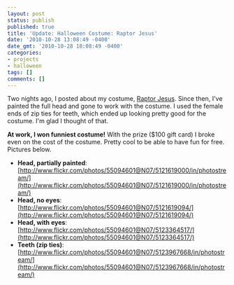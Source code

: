 ```yaml
---
layout: post
status: publish
published: true
title: 'Update: Halloween Costume: Raptor Jesus'
date: '2010-10-28 13:08:49 -0400'
date_gmt: '2010-10-28 18:08:49 -0400'
categories:
- projects
- halloween
tags: []
comments: []
---
```

Two nights ago, I posted about my costume, [Raptor Jesus](http://shinagle.com/2010/10/26/halloween-costume-raptor-jesus/). Since then, I've painted the full head and gone to work with the costume. I used the female ends of zip ties for teeth, which ended up looking pretty good for the costume. I'm glad I thought of that.

**At work, I won funniest costume!** With the prize ($100 gift card) I broke even on the cost of the costume. Pretty cool to be able to have fun for free. Pictures below.

*   **Head, partially painted**:[http://www.flickr.com/photos/55094601@N07/5121619000/in/photostream/](http://www.flickr.com/photos/55094601@N07/5121619000/in/photostream/)
*   **Head, no eyes**: [http://www.flickr.com/photos/55094601@N07/5121619094/](http://www.flickr.com/photos/55094601@N07/5121619094/)
*   **Head, with eyes<span style="font-weight: normal;">: </span>**[http://www.flickr.com/photos/55094601@N07/5123364517/](http://www.flickr.com/photos/55094601@N07/5123364517/)
*   **Teeth (zip ties)**: [http://www.flickr.com/photos/55094601@N07/5123967668/in/photostream/](http://www.flickr.com/photos/55094601@N07/5123967668/in/photostream/)
